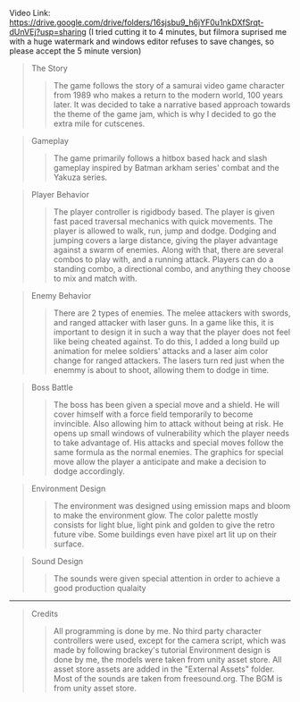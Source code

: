 Video Link: https://drive.google.com/drive/folders/16sjsbu9_h6jYF0u1nkDXfSrqt-dUnVEj?usp=sharing
(I tried cutting it to 4 minutes, but filmora suprised me with a huge watermark and windows editor refuses to save changes, so please accept the 5 minute version)

>The Story
>>The game follows the story of a samurai video game character from 1989 who makes a return to the modern world, 100 years later. 
>>It was decided to take a narrative based approach towards the theme of the game jam, which is why I decided to go the extra mile for cutscenes. 

>Gameplay
>>The game primarily follows a hitbox based hack and slash gameplay inspired by Batman arkham series' combat and the Yakuza series.

>Player Behavior
>>The player controller is rigidbody based.
>>The player is given fast paced traversal mechanics with quick movements.
>>The player is allowed to walk, run, jump and dodge. Dodging and jumping covers a large distance, giving the player advantage against a swarm of enemies.
>>Along with that, there are several combos to play with, and a running attack. Players can do a standing combo, a directional combo, and anything they choose to mix and match with.


>Enemy Behavior
>>There are 2 types of enemies. The melee attackers with swords, and ranged attacker with laser guns.
>>In a game like this, it is important to design it in such a way that the player does not feel like being cheated against. To do this, I added a long build up animation for melee soldiers' attacks and a laser aim color change for ranged attackers.
>>The lasers turn red just when the enemmy is about to shoot, allowing them to dodge in time.


>Boss Battle
>>The boss has been given a special move and a shield.
>>He will cover himself with a force field temporarily to become invincible. Also allowing him to attack without being at risk.
>>He opens up small windows of vulnerability which the player needs to take advantage of.
>>His attacks and special moves follow the same formula as the normal enemies. The graphics for special move allow the player a anticipate and make a decision to dodge accordingly.


>Environment Design
>>The environment was designed using emission maps and bloom to make the environment glow.
>>The color palette mostly consists for light blue, light pink and golden to give the retro future vibe.
>>Some buildings even have pixel art lit up on their surface.

>Sound Design
>>The sounds were given special attention in order to achieve a good production qualaity

-------------------------------------------------------------------------------------------------------------------------------------

>Credits
>>All programming is done by me. No third party character controllers were used, except for the camera script, which was made by following brackey's tutorial
>>Environment design is done by me, the models were taken from unity asset store.
>>All asset store assets are added in the "External Assets" folder.
>>Most of the sounds are taken from freesound.org. The BGM is from unity asset store.
